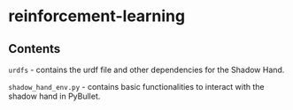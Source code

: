 # reinforcement-learning

## Contents
`urdfs` - contains the urdf file and other dependencies for the Shadow Hand.

`shadow_hand_env.py` - contains basic functionalities to interact with the shadow hand in PyBullet.
